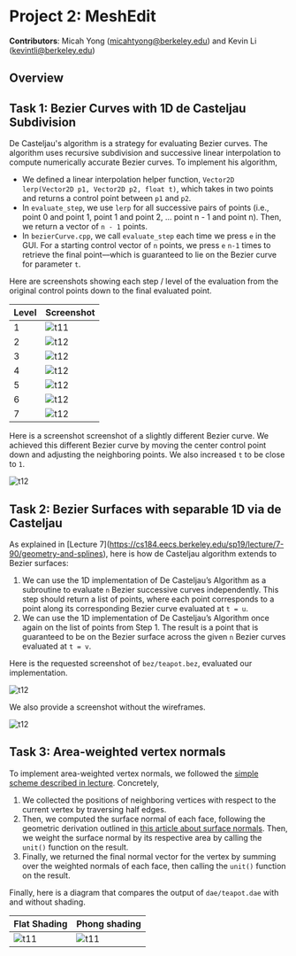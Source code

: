 # Project 2: MeshEdit 

**Contributors**: Micah Yong (micahtyong@berkeley.edu) and Kevin Li (kevintli@berkeley.edu)

## Overview


## Task 1: Bezier Curves with 1D de Casteljau Subdivision

De Casteljau's algorithm is a strategy for evaluating Bezier curves. The algorithm uses recursive subdivision and successive linear interpolation to compute numerically accurate Bezier curves. To implement his algorithm, 
- We defined a linear interpolation helper function, `Vector2D lerp(Vector2D p1, Vector2D p2, float t)`, which takes in two points and returns a control point between `p1` and `p2`. 
- In `evaluate_step`, we use `lerp` for all successive pairs of points (i.e., point 0 and point 1, point 1 and point 2, … point n - 1 and point n). Then, we return a vector of `n - 1` points. 
- In `bezierCurve.cpp`, we call `evaluate_step` each time we press `e` in the GUI. For a starting control vector of `n` points, we press `e` `n-1` times to retrieve the final point––which is guaranteed to lie on the Bezier curve for parameter `t`. 


Here are screenshots showing each step / level of the evaluation from the original control points down to the final evaluated point.


| Level      | Screenshot |
| ----------- | ----------- |
| 1   | ![t11](/images/task1-1.png)       |
| 2   | ![t12](/images/task1-2.png)        |
| 3   | ![t12](/images/task1-3.png)        |
| 4   | ![t12](/images/task1-4.png)        |
| 5   | ![t12](/images/task1-5.png)        |
| 6   | ![t12](/images/task1-6.png)        |
| 7   | ![t12](/images/task1-7.png)        |

Here is a screenshot screenshot of a slightly different Bezier curve. We achieved this different Bezier curve by moving the center control point down and adjusting the neighboring points. We also increased `t` to be close to `1`. 

![t12](/images/task1-vary.png) 

## Task 2: Bezier Surfaces with separable 1D via de Casteljau

As explained in [Lecture 7]​​(https://cs184.eecs.berkeley.edu/sp19/lecture/7-90/geometry-and-splines), here is how de Casteljau algorithm extends to Bezier surfaces:
1. We can use the 1D implementation of De Casteljau’s Algorithm as a subroutine to evaluate `n` Bezier successive curves independently. This step should return a list of points, where each point corresponds to a point along its corresponding Bezier curve evaluated at `t = u`.
2. We can use the 1D implementation of De Casteljau’s Algorithm once again on the list of points from Step 1. The result is a point that is guaranteed to be on the Bezier surface across the given `n` Bezier curves evaluated at `t = v`. 

Here is the requested screenshot of `bez/teapot.bez`, evaluated our implementation. 

![t12](/images/task2-withwireframe.png) 

We also provide a screenshot without the wireframes. 

![t12](/images/task2-without.png) 

## Task 3: Area-weighted vertex normals

To implement area-weighted vertex normals, we followed the [simple scheme described in lecture](https://cs184.eecs.berkeley.edu/sp22/lecture/6-36/rasterization-pipeline). Concretely,
1. We collected the positions of neighboring vertices with respect to the current vertex by traversing half edges.
2. Then, we computed the surface normal of each face, following the geometric derivation outlined in [this article about surface normals](https://www.khronos.org/opengl/wiki/Calculating_a_Surface_Normal). Then, we weight the surface normal by its respective area by calling the `unit()` function on the result. 
3. Finally, we returned the final normal vector for the vertex by summing over the weighted normals of each face, then calling the `unit()` function on the result. 


Finally, here is a diagram that compares the output of `dae/teapot.dae` with and without shading. 

| Flat Shading       | Phong shading |
| ----------- | ----------- |
| ![t11](/images/task3-flat.png)   | ![t11](/images/task3-phong.png)       |